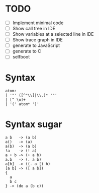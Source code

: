 # TODO
- [ ] Implement minimal code
- [ ] Show call tree in IDE
- [ ] Show variables at a selected line in IDE
- [ ] Show trace graph in IDE
- [ ] generate to JavaScript
- [ ] generate to C
- [ ] selfboot

# Syntax
```
atom:
| '"' ([^"\\]|\\.)* '"'
| [^ \n]+
| '(' atom* ')'
```

# Syntax sugar
```
a b   -> (a b)
a()   -> (a)
a(b)  -> (a b)
!a    -> (! a)
a + b -> (+ a b)
a.b   -> (. a b)
a[b]  -> ((. a [) b)
[a b] -> ([ a b])
{
  a
  b c
} -> (do a (b c))
```
